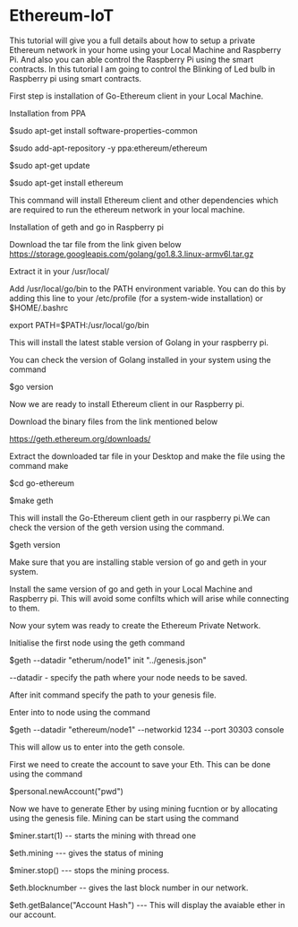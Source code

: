# Ethereum-IoT

This tutorial will give you a full details about how to setup a private Ethereum network in your home using your Local Machine and Raspberry Pi. And also you can able control the Raspberry Pi using the smart contracts. In this tutorial I am going to control the  Blinking of Led bulb in Raspberry pi using smart contracts.

First step is installation of Go-Ethereum client in your Local Machine.

Installation from PPA

$sudo apt-get install software-properties-common

$sudo add-apt-repository -y ppa:ethereum/ethereum

$sudo apt-get update

$sudo apt-get install ethereum

This command will install Ethereum client and other dependencies which are required to run the ethereum network in your local machine.

Installation of geth and go in Raspberry pi

Download the tar file from the link given below
https://storage.googleapis.com/golang/go1.8.3.linux-armv6l.tar.gz

Extract it in your /usr/local/ 

Add /usr/local/go/bin to the PATH environment variable. You can do this by adding this line to your /etc/profile (for a system-wide installation) or $HOME/.bashrc

export PATH=$PATH:/usr/local/go/bin

This will install the latest stable version of Golang in your raspberry pi.

You can check the version of Golang installed in your system using the command

$go version

Now we are ready to install Ethereum client in our Raspberry pi. 

Download the binary files from the link mentioned below

https://geth.ethereum.org/downloads/

Extract the downloaded tar file in your Desktop and make the file using the command make

$cd go-ethereum

$make geth 

This will install the Go-Ethereum client geth in our raspberry pi.We can check the version of the geth version using the command.

$geth version

Make sure that you are installing stable version of go and geth in your system.

Install the same version of go and geth in your Local Machine and Raspberry pi. This will avoid some confilts which will arise while connecting to them.

Now your sytem was ready to create the Ethereum Private Network.

Initialise the first node using the geth command 

$geth --datadir "etherum/node1" init "../genesis.json"

--datadir - specify the path where your node needs to be saved.

After init command specify the path to your genesis file.

Enter into to node using the command 

$geth --datadir "ethereum/node1" --networkid 1234 --port 30303 console

This will allow us to enter into the geth console. 

First we need to create the account to save your Eth. This can be done using the command

$personal.newAccount("pwd")

Now we have to generate Ether by using mining fucntion or by allocating using the genesis file. 
Mining can be start using the command 

$miner.start(1) -- starts the mining with thread one

$eth.mining --- gives the status of mining 

$miner.stop() --- stops the mining process.

$eth.blocknumber -- gives the last block number in our network.

$eth.getBalance("Account Hash") --- This will display the avaiable ether in our account.


